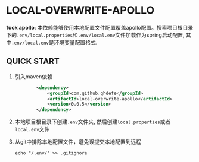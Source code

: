 


# LOCAL-OVERWRITE-APOLLO
**fuck apollo**: 本依赖能够使用本地配置文件配置覆盖apollo配置。搜索项目根目录下的`.env/local.properties`和`.env/local.env`文件加载作为spring启动配置, 其中`.env/local.env`是环境变量配置格式.

## QUICK START

1. 引入maven依赖
    ```xml
            <dependency>
                <groupId>com.github.ghdefe</groupId>
                <artifactId>local-overwrite-apollo</artifactId>
                <version>0.0.5</version>
            </dependency>
    ```
1. 本地项目根目录下创建`.env`文件夹, 然后创建`local.properties`或者`local.env`文件  

1. 从git中排除本地配置文件，避免误提交本地配置到远程
    ```
    echo "/.env/" >> .gitignore
    ```
